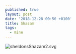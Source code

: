 ```yaml
---
published: true
layout: post
date: '2018-12-28 00:50 +0100'
title: Shazam
tags:
  - mine
---
```

![sheldonsShazam2.svg]({{site.baseurl}}/media/sheldonsShazam2.svg)

